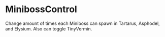 # MinibossControl
Change amount of times each Miniboss can spawn in Tartarus, Asphodel, and Elysium. Also can toggle TinyVermin.
